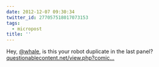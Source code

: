 ```yaml
---
date: 2012-12-07 09:30:34
twitter_id: 277057518017073153
tags:
  - micropost
title: ''
---
```


Hey, [@whale](https://twitter.com/whale), is this your robot duplicate in the last panel? [questionablecontent.net/view.php?comic…](http://questionablecontent.net/view.php?comic=2337)
